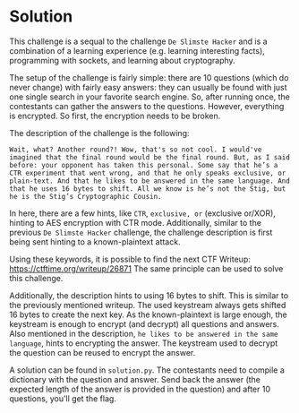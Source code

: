# Solution
<!-- optionally include any relevant solution files in this folder -->
This challenge is a sequal to the challenge `De Slimste Hacker` and is a combination of a learning experience (e.g. learning interesting facts), programming with sockets, and learning about cryptography.

The setup of the challenge is fairly simple: there are 10 questions (which do never change) with fairly easy answers: they can usually be found with just one single search in your favorite search engine. So, after running once, the contestants can gather the answers to the questions. However, everything is encrypted. So first, the encryption needs to be broken.

The description of the challenge is the following:
```
Wait, what? Another round?! Wow, that's so not cool. I would've imagined that the final round would be the final round. But, as I said before: your opponent has taken this personal. Some say that he’s a CTR experiment that went wrong, and that he only speaks exclusive, or plain-text. And that he likes to be answered in the same language. And that he uses 16 bytes to shift. All we know is he’s not the Stig, but he is the Stig’s Cryptographic Cousin.
```
In here, there are a few hints, like `CTR`, `exclusive, or` (exclusive or/XOR), hinting to AES encryption with CTR mode. Additionally, similar to the previous `De Slimste Hacker` challenge, the challenge description is first being sent hinting to a known-plaintext attack.

Using these keywords, it is possible to find the next CTF Writeup:
https://ctftime.org/writeup/26871
The same principle can be used to solve this challenge. 

Additionally, the description hints to using 16 bytes to shift. This is similar to the previously mentioned writeup. The used keystream always gets shifted 16 bytes to create the next key. As the known-plaintext is large enough, the keystream is enough to encrypt (and decrypt) all questions and answers. Also mentioned in the description, `he likes to be answered in the same language`, hints to encrypting the answer. The keystream used to decrypt the question can be reused to encrypt the answer.

A solution can be found in `solution.py`. The contestants need to compile a dictionary with the question and answer. Send back the answer (the expected length of the answer is provided in the question) and after 10 questions, you'll get the flag.